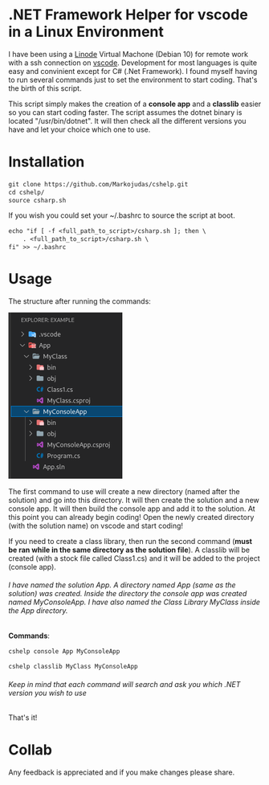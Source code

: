 #	.NET Framework Helper for vscode in a Linux Environment

I have been using a <a href="https://www.linode.com/">Linode</a> Virtual Machone (Debian 10) for remote work with a ssh connection on <a href="https://code.visualstudio.com/Download">vscode</a>. Development for most languages is quite easy and convinient except for C# (.Net Framework). I found myself
having to run several commands just to set the environment to start coding. That's the birth of this script.

This script simply makes the creation of a <b>console app</b> and a <b>classlib</b> easier so you can start coding faster.
 The script assumes the dotnet binary is located "/usr/bin/dotnet". It will then check all the different 
versions you have and let your choice which one to use. 


#	Installation

```
git clone https://github.com/Markojudas/cshelp.git
cd cshelp/
source csharp.sh
```

If you wish you could set your ~/.bashrc to source the script at boot. 

```
echo "if [ -f <full_path_to_script>/csharp.sh ]; then \
	. <full_path_to_script>/csharp.sh \
fi" >> ~/.bashrc
```

#	Usage

The structure after running the commands:

<img src="./static/structure.png" alt="App Structure"/>

The first command to use will create a new directory (named after the solution) and go into this directory. It will then create the solution and a new console app.
It will then  build the console app and add it to the solution. At this point you can already begin coding! Open the newly created directory (with the solution name) on vscode
and start coding!

If you need to create a class library, then run the second command (<b>must be ran while in the same directory as the solution file</b>).
A classlib will be created (with a stock file called Class1.cs) and it will be added to the project (console app).

<h6> I have named the solution App. A directory named App (same as the solution) was created. Inside the directory the console app was created
named MyConsoleApp. I have also named the Class Library MyClass inside the App directory.</h6>

<b>Commands</b>:

```
cshelp console App MyConsoleApp
```

```
cshelp classlib MyClass MyConsoleApp
```

<h6>Keep in mind that each command will search and ask you which .NET version you wish to use</h6>

That's it!


#	Collab

Any feedback is appreciated and if you make changes please share. 

